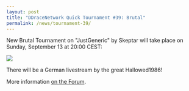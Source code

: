 ```yaml
---
layout: post
title: "DDraceNetwork Quick Tournament #39: Brutal"
permalink: /news/tournament-39/
---
```

New Brutal Tournament on "JustGeneric" by Skeptar will take place on Sunday, September 13 at 20:00 CEST:

[<img class="demo" src="/JustGeneric.png" />](http://forum.ddnet.tw/viewtopic.php?f=21&t=2241)

There will be a German livestream by the great Hallowed1986!

More information [on the Forum](http://forum.ddnet.tw/viewtopic.php?f=21&t=2241).
